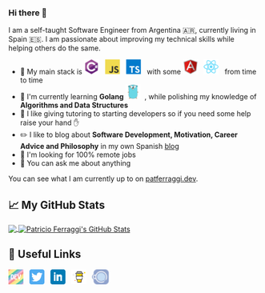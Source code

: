 ### Hi there 👋

I am a self-taught Software Engineer from Argentina 🇦🇷, currently living in Spain 🇪🇸. I am passionate about improving my technical skills while helping others do the same.

- 🔭 My main stack is
  <img src="https://raw.githubusercontent.com/devicons/devicon/master/icons/csharp/csharp-original.svg" alt="csharp"  height="30"/>&nbsp;&nbsp;
  <img src="https://raw.githubusercontent.com/devicons/devicon/master/icons/javascript/javascript-original.svg" alt="javascript" height="30"/>&nbsp;&nbsp;
  <img src="https://raw.githubusercontent.com/devicons/devicon/master/icons/typescript/typescript-original.svg" alt="typescript" height="30"/>&nbsp;&nbsp;
  with some 
  <img src="https://raw.githubusercontent.com/devicons/devicon/master/icons/angularjs/angularjs-original.svg" alt="angular" height="30"/>&nbsp;&nbsp;
  <img src="https://github.com/devicons/devicon/blob/master/icons/react/react-original.svg" alt="react" height="30"/>&nbsp;&nbsp; from time to time
- 🌱 I'm currently learning **Golang**
<img src="https://github.com/devicons/devicon/blob/master/icons/go/go-original.svg" alt="golang" height="30"/>&nbsp;&nbsp;, while polishing my knowledge of **Algorithms and Data Structures**
- 👯 I like giving tutoring to starting developers so if you need some help raise your hand ✋
- ✏️ I like to blog about **Software Development, Motivation, Career Advice and Philosophy** in my own Spanish [blog](https://www.patferraggi.dev/blog)
- 🤔 I'm looking for 100% remote jobs
- 💬 You can ask me about anything

You can see what I am currently up to on [patferraggi.dev](https://www.patferraggi.dev).

## &#x1f4c8; My GitHub Stats

<a href="https://github.com/raagh/raagh">
  <img align="center" src="https://github-readme-stats.vercel.app/api/top-langs/?username=raagh&hide=java,html" />
</a>

<a href="https://github.com/raagh/raagh">
  <img align="center" src="https://github-readme-stats.vercel.app/api?username=raagh&show_icons=true&line_height=27&count_private=true" alt="Patricio Ferraggi's GitHub Stats" />
</a>

## 📇 Useful Links

<p align='left'>
<a href="https://dev.to/patferraggi"><img height="30" src="https://github.com/Raagh/Raagh/raw/master/dev.png?raw=true"></a>&nbsp;&nbsp;
<a href="https://twitter.com/patferraggi"><img height="30" src="https://github.com/Raagh/Raagh/raw/master/twitter.png?raw=true"></a>&nbsp;&nbsp;
<a href="https://www.linkedin.com/in/patricio-ferraggi-ares/"><img height="30" src="https://github.com/Raagh/Raagh/raw/master/linkedin.png?raw=true"></a>&nbsp;&nbsp;
<a href="https://buymeacoffee.com/Iul0hT2"><img height="30" src="https://github.com/Raagh/Raagh/raw/master/by-me-a-coffee.png?raw=true"></a>&nbsp;&nbsp;
<a href="https://cafecito.app/patferraggi"><img height="30" src="https://github.com/Raagh/Raagh/raw/master/cafecito_logo.png?raw=true"></a>&nbsp;&nbsp;
</p>
